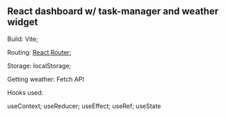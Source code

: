## React dashboard w/ task-manager and weather widget

Build: Vite;

Routing: [React Router](https://github.com/remix-run/react-router);

Storage: localStorage;

Getting weather: Fetch API

Hooks used:

useContext;
useReducer;
useEffect;
useRef;
useState
